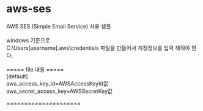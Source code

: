 # aws-ses
AWS SES (Simple Email Service) 사용 샘플</br>
</br>
windows 기준으로</br>
C:\Users\[username]\.aws\credentials 파일을 만들어서 계정정보를 입력 해줘야 한다.</br>
</br>
===== file 내용 =====</br>
[default]</br>
aws_access_key_id=AWSAccessKeyId값</br>
aws_secret_access_key=AWSSecretKey값</br>

=====================</br>

